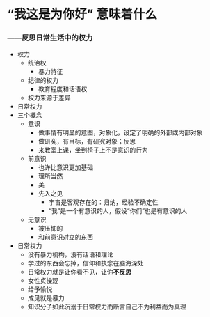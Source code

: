 # “我这是为你好” 意味着什么

### ——反思日常生活中的权力



* 权力
  * 统治权
    * 暴力特征
  * 纪律的权力
    * 教育程度和话语权
  * 权力来源于差异
* 日常权力
* 三个概念
  * 意识
    * 做事情有明显的意图，对象化，设定了明确的外部或内部对象
    * 做研究，有目标，有研究对象；反思
    * 来教室上课，坐到椅子上不是意识的行为
  * 前意识
    * 也许比意识更加基础
    * 理所当然
    * 美
    * 先入之见
      * 宇宙是客观存在的：归纳，经验不确定性
      * “我”是一个有意识的人，假设“你们”也是有意识的人
  * 无意识
    * 被压抑的
    * 和前意识对立的东西
* 日常权力
  * 没有暴力机构，没有话语和理论
  * 学过的东西会忘掉，信仰和执念在脑海深处
  * 日常权力就是让你看不见，让你**不反思**
  * 女性贞操观
  * 给予愉悦
  * 成见就是暴力
  * 知识分子如此沉溺于日常权力而断言自己不为利益而为真理